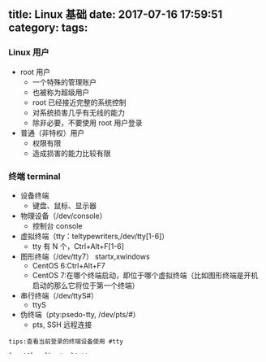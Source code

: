 ﻿
title: Linux 基础
date: 2017-07-16 17:59:51
category:
tags:
---

### Linux 用户
- root 用户
    - 一个特殊的管理账户
    - 也被称为超级用户
    - root 已经接近完整的系统控制
    - 对系统损害几乎有无线的能力
    - 除非必要，不要使用 root 用户登录
- 普通（非特权）用户
    - 权限有限
    - 造成损害的能力比较有限

### 终端 terminal
- 设备终端
    - 键盘、鼠标、显示器
- 物理设备（/dev/console）
    - 控制台 console
- 虚拟终端（tty：teltypewriters,/dev/tty[1-6]）
    - tty 有 N 个，Ctrl+Alt+F[1-6] 
- 图形终端（/dev/tty7） startx,xwindows
    - CentOS 6:Ctrl+Alt+F7
    - CentOS 7:在哪个终端启动，即位于哪个虚拟终端（比如图形终端是开机启动的那么它将位于第一个终端）
- 串行终端（/dev/ttyS#）
    - ttyS
- 伪终端（pty:psedo-tty, /dev/pts/#）
    - pts, SSH 远程连接

`tips:查看当前登录的终端设备使用 #tty`
```
[root@localhost ~]# tty
/dev/pts/0   #当前登录的终端设备为 pts0
```
### shell
- shell 是 Linux 系统的用户界面，提供了用户内核进行交互操作的一种接口。它接收用户输入的命令并把它提交给内核执行。
- shell 也被成为 Linux 的命令解释器（command interpreter）。
- shell 是一种高级程序设计语言。

![此处输入图片的描述][1]
[1]: http://ot6jjpn4h.bkt.clouddn.com/shell.png